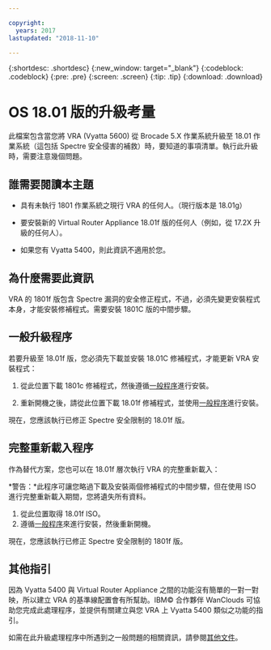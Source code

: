 ```yaml
---

copyright:
  years: 2017
lastupdated: "2018-11-10"

---
```


{:shortdesc: .shortdesc}
{:new_window: target="_blank"}
{:codeblock: .codeblock}
{:pre: .pre}
{:screen: .screen}
{:tip: .tip}
{:download: .download}

# OS 18.01 版的升級考量

此檔案包含當您將 VRA (Vyatta 5600) 從 Brocade 5.X 作業系統升級至 18.01 作業系統（這包括 Spectre 安全侵害的補救）時，要知道的事項清單。執行此升級時，需要注意幾個問題。

## 誰需要閱讀本主題

* 具有未執行 1801 作業系統之現行 VRA 的任何人。（現行版本是 18.01g）

* 要安裝新的 Virtual Router Appliance 18.01f 版的任何人（例如，從 17.2X 升級的任何人）。

* 如果您有 Vyatta 5400，則此資訊不適用於您。

## 為什麼需要此資訊

VRA 的 1801f 版包含 Spectre 漏洞的安全修正程式，不過，必須先變更安裝程式本身，才能安裝修補程式。需要安裝 1801C 版的中間步驟。

## 一般升級程序
若要升級至 18.01f 版，您必須先下載並安裝 18.01C 修補程式，才能更新 VRA 安裝程式：

1. 從此位置下載 1801c 修補程式，然後遵循[一般程序](/docs/infrastructure/virtual-router-appliance?topic=virtual-router-appliance-upgrading-the-os)進行安裝。

2. 重新開機之後，請從此位置下載 18.01f 修補程式，並使用[一般程序](/docs/infrastructure/virtual-router-appliance?topic=virtual-router-appliance-upgrading-the-os)進行安裝。

現在，您應該執行已修正 Spectre 安全限制的 18.01f 版。

## 完整重新載入程序
作為替代方案，您也可以在 18.01f 層次執行 VRA 的完整重新載入：

*警告：*此程序可讓您略過下載及安裝兩個修補程式的中間步驟，但在使用 ISO 進行完整重新載入期間，您將遺失所有資料。

1. 從此位置取得 18.01f ISO。
2. 遵循[一般程序](/docs/infrastructure/virtual-router-appliance?topic=virtual-router-appliance-upgrading-the-os)來進行安裝，然後重新開機。

現在，您應該執行已修正 Spectre 安全限制的 1801f 版。

## 其他指引

因為 Vyatta 5400 與 Virtual Router Appliance 之間的功能沒有簡單的一對一對映，所以建立 VRA 的基準線配置會有所幫助。IBM© 合作夥伴 WanClouds 可協助您完成此處理程序，並提供有關建立與您 VRA 上 Vyatta 5400 類似之功能的指引。

如需在此升級處理程序中所遇到之一般問題的相關資訊，請參閱[其他文件](/docs/infrastructure/virtual-router-appliance?topic=virtual-router-appliance-vyatta-5400-common-migration-issues)。

